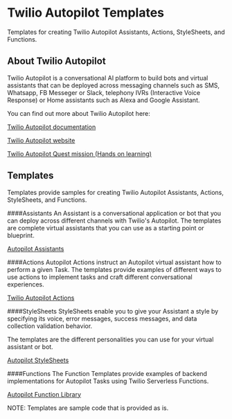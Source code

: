 Twilio Autopilot Templates
===========================
Templates for creating Twilio Autopilot Assistants, Actions, StyleSheets, and Functions.

## About Twilio Autopilot
Twilio Autopilot is a conversational AI platform to build bots and virtual assistants that can be deployed across messaging channels such as SMS, Whatsapp, FB Messeger or Slack, telephony IVRs (Interactive Voice Response) or Home assistants such as Alexa and Google Assistant.

You can find out more about Twilio Autopilot here:

[Twilio Autopilot documentation](https://www.twilio.com/docs/autopilot)

[Twilio Autopilot website](https://www.twilio.com/autopilot)

[Twilio Autopilot Quest mission (Hands on learning)](https://www.twilio.com/quest/mission/30)


## Templates
Templates provide samples for creating Twilio Autopilot Assistants, Actions, StyleSheets, and Functions.

####Assistants
An Assistant is a conversational application or bot that you can deploy across different channels with Twilio's Autopilot. The templates are complete virtual assistants that you can use as a starting point or blueprint.

[Autopilot Assistants](https://www.twilio.com/docs/autopilot/api/assistant)

####Actions
Autopilot Actions instruct an Autopilot virtual assistant how to perform a given Task. The templates provide examples of different ways to use actions to implement tasks and craft different conversational experiences.

[Twilio Autopilot Actions](https://www.twilio.com/docs/autopilot/actions)

####StyleSheets
StyleSheets enable you to give your Assistant a style by specifying its voice, error messages, success messages, and data collection validation behavior.

The templates are the different personalities you can use for your virtual assistant or bot.

[Autopilot StyleSheets](https://www.twilio.com/docs/autopilot/api/assistant/stylesheet)

####Functions
The Function Templates provide examples of backend implementations for Autopilot Tasks using Twilio Serverless Functions.

[Autopilot Function Library](https://www.twilio.com/docs/autopilot/function-library)

NOTE: Templates are sample code that is provided as is.
